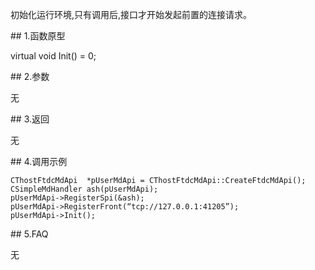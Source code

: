 <p>初始化运行环境,只有调用后,接口才开始发起前置的连接请求。</p>
<span class="anchor" id="2821f9b9-699d-42f7-8325-98577d37d319"></span>
## 1.函数原型
<p>virtual void Init() = 0;</p>
<span class="anchor" id="ccc15b5c-2c5e-4427-bb76-3f0eb03624b9"></span>
## 2.参数
<p>无</p>
<span class="anchor" id="61e6df48-de06-4a8d-8a00-a61f37f88122"></span>
## 3.返回
<p>无</p>
<span class="anchor" id="52795644-c635-47e3-ab84-9b8048e4389c"></span>
## 4.调用示例
<pre><code>CThostFtdcMdApi  *pUserMdApi = CThostFtdcMdApi::CreateFtdcMdApi();
CSimpleMdHandler ash(pUserMdApi);
pUserMdApi-&gt;RegisterSpi(&amp;ash);
pUserMdApi-&gt;RegisterFront(“tcp://127.0.0.1:41205”);
pUserMdApi-&gt;Init();
</code></pre>
<span class="anchor" id="cdfa90d2-f5ec-481c-8289-79faa72ad5f0"></span>
## 5.FAQ
<p>无</p>
